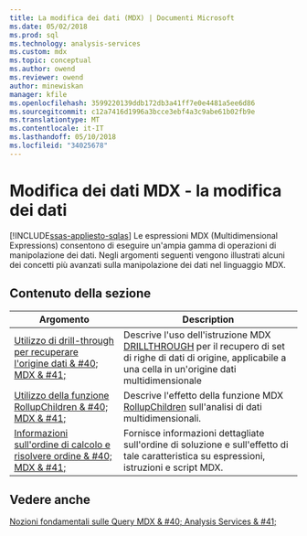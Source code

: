 ```yaml
---
title: La modifica dei dati (MDX) | Documenti Microsoft
ms.date: 05/02/2018
ms.prod: sql
ms.technology: analysis-services
ms.custom: mdx
ms.topic: conceptual
ms.author: owend
ms.reviewer: owend
author: minewiskan
manager: kfile
ms.openlocfilehash: 3599220139ddb172db3a41ff7e0e4481a5ee6d86
ms.sourcegitcommit: c12a7416d1996a3bcce3ebf4a3c9abe61b02fb9e
ms.translationtype: MT
ms.contentlocale: it-IT
ms.lasthandoff: 05/10/2018
ms.locfileid: "34025678"
---
```

# <a name="mdx-data-manipulation---manipulating-data"></a>Modifica dei dati MDX - la modifica dei dati
[!INCLUDE[ssas-appliesto-sqlas](../../../includes/ssas-appliesto-sqlas.md)]
  Le espressioni MDX (Multidimensional Expressions) consentono di eseguire un'ampia gamma di operazioni di manipolazione dei dati. Negli argomenti seguenti vengono illustrati alcuni dei concetti più avanzati sulla manipolazione dei dati nel linguaggio MDX.  
  
## <a name="in-this-section"></a>Contenuto della sezione  
  
|Argomento|Description|  
|-----------|-----------------|  
|[Utilizzo di drill-through per recuperare l'origine dati & #40; MDX & #41;](../../../analysis-services/multidimensional-models/mdx/mdx-data-manipulation-retrieve-source-data-using-drillthrough.md)|Descrive l'uso dell'istruzione MDX [DRILLTHROUGH](../../../mdx/mdx-data-manipulation-drillthrough.md) per il recupero di set di righe di dati di origine, applicabile a una cella in un'origine dati multidimensionale|  
|[Utilizzo della funzione RollupChildren & #40; MDX & #41;](../../../analysis-services/multidimensional-models/mdx/mdx-data-manipulation-rollupchildren-function.md)|Descrive l'effetto della funzione MDX [RollupChildren](../../../mdx/rollupchildren-mdx.md) sull'analisi di dati multidimensionali.|  
|[Informazioni sull'ordine di calcolo e risolvere ordine & #40; MDX & #41;](../../../analysis-services/multidimensional-models/mdx/mdx-data-manipulation-understanding-pass-order-and-solve-order.md)|Fornisce informazioni dettagliate sull'ordine di soluzione e sull'effetto di tale caratteristica su espressioni, istruzioni e script MDX.|  
  
## <a name="see-also"></a>Vedere anche  
 [Nozioni fondamentali sulle Query MDX & #40; Analysis Services & #41;](../../../analysis-services/multidimensional-models/mdx/mdx-query-fundamentals-analysis-services.md)  
  
  
